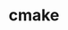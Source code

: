 ---
title: "cmake"
layout: cache
categories: [package, v0.19]
meta: {"versions": ["3.20.6", "3.24.3"], "compilers": ["gcc@=11.1.0", "gcc@=7.3.1", "gcc@=7.5.0", "gcc@=8.4.0", "oneapi@=2022.1.0"], "oss": ["amzn2", "ubuntu18.04", "ubuntu20.04"], "platforms": ["linux"], "targets": ["aarch64", "neoverse_n1", "x86_64", "x86_64_v3"], "stacks": ["aws-ahug", "aws-ahug-aarch64", "aws-isc", "aws-isc-aarch64", "build_systems", "data-vis-sdk", "e4s", "e4s-oneapi", "ml-cpu", "ml-cuda", "ml-rocm", "radiuss", "radiuss-aws", "radiuss-aws-aarch64", "tutorial"], "num_specs": 9, "num_specs_by_stack": {"aws-isc-aarch64": 2, "radiuss-aws-aarch64": 2, "aws-ahug-aarch64": 2, "radiuss-aws": 1, "ml-cpu": 1, "ml-rocm": 1, "aws-ahug": 1, "aws-isc": 1, "ml-cuda": 1, "radiuss": 1, "build_systems": 1, "tutorial": 2, "data-vis-sdk": 1, "e4s": 2, "e4s-oneapi": 1}}
spec_details: [{"hash": "yp6j5rvqarzkbrymsja44almte75xuaa", "compiler": "gcc@=7.3.1", "versions": ["3.24.3"], "os": "amzn2", "platform": "linux", "target": "aarch64", "variants": ["build_system=generic", "build_type=Release", "~doc", "+ncurses", "+ownlibs", "~qt"], "stacks": ["aws-isc-aarch64", "radiuss-aws-aarch64", "aws-ahug-aarch64"], "size": "-", "tarball": "https://binaries.spack.io/releases/v0.19/build_cache/linux-amzn2-aarch64/gcc-7.3.1/cmake-3.24.3/linux-amzn2-aarch64-gcc-7.3.1-cmake-3.24.3-yp6j5rvqarzkbrymsja44almte75xuaa.spack"}, {"hash": "ll7d4xe6sixy26p3a5ycnyik3t3diwh7", "compiler": "gcc@=7.3.1", "versions": ["3.24.3"], "os": "amzn2", "platform": "linux", "target": "neoverse_n1", "variants": ["build_system=generic", "build_type=Release", "~doc", "+ncurses", "+ownlibs", "~qt"], "stacks": ["aws-isc-aarch64", "radiuss-aws-aarch64", "aws-ahug-aarch64"], "size": "-", "tarball": "https://binaries.spack.io/releases/v0.19/build_cache/linux-amzn2-neoverse_n1/gcc-7.3.1/cmake-3.24.3/linux-amzn2-neoverse_n1-gcc-7.3.1-cmake-3.24.3-ll7d4xe6sixy26p3a5ycnyik3t3diwh7.spack"}, {"hash": "rqqtlmcjcnmauztuhoid7otx2mytemwk", "compiler": "gcc@=7.3.1", "versions": ["3.24.3"], "os": "amzn2", "platform": "linux", "target": "x86_64_v3", "variants": ["build_system=generic", "build_type=Release", "~doc", "+ncurses", "+ownlibs", "~qt"], "stacks": ["radiuss-aws", "ml-cpu", "ml-rocm", "aws-ahug", "aws-isc", "ml-cuda"], "size": "-", "tarball": "https://binaries.spack.io/releases/v0.19/build_cache/linux-amzn2-x86_64_v3/gcc-7.3.1/cmake-3.24.3/linux-amzn2-x86_64_v3-gcc-7.3.1-cmake-3.24.3-rqqtlmcjcnmauztuhoid7otx2mytemwk.spack"}, {"hash": "jrlhw77jbz2jsfe52rjcjhvkyjqgaqva", "compiler": "gcc@=7.5.0", "versions": ["3.24.3"], "os": "ubuntu18.04", "platform": "linux", "target": "x86_64", "variants": ["build_system=generic", "build_type=Release", "~doc", "+ncurses", "+ownlibs", "~qt"], "stacks": ["radiuss", "build_systems", "tutorial"], "size": "-", "tarball": "https://binaries.spack.io/releases/v0.19/build_cache/linux-ubuntu18.04-x86_64/gcc-7.5.0/cmake-3.24.3/linux-ubuntu18.04-x86_64-gcc-7.5.0-cmake-3.24.3-jrlhw77jbz2jsfe52rjcjhvkyjqgaqva.spack"}, {"hash": "vz2potqcvt6yctozjatmfjpd3w2bdopy", "compiler": "gcc@=7.5.0", "versions": ["3.24.3"], "os": "ubuntu18.04", "platform": "linux", "target": "x86_64", "variants": ["build_system=generic", "build_type=Release", "~doc", "+ncurses", "~ownlibs", "~qt"], "stacks": ["data-vis-sdk"], "size": "-", "tarball": "https://binaries.spack.io/releases/v0.19/build_cache/linux-ubuntu18.04-x86_64/gcc-7.5.0/cmake-3.24.3/linux-ubuntu18.04-x86_64-gcc-7.5.0-cmake-3.24.3-vz2potqcvt6yctozjatmfjpd3w2bdopy.spack"}, {"hash": "mqdkiu6ojaer56y7l4p3isovn3vr4gki", "compiler": "gcc@=8.4.0", "versions": ["3.24.3"], "os": "ubuntu18.04", "platform": "linux", "target": "x86_64", "variants": ["build_system=generic", "build_type=Release", "~doc", "+ncurses", "+ownlibs", "~qt"], "stacks": ["tutorial"], "size": "-", "tarball": "https://binaries.spack.io/releases/v0.19/build_cache/linux-ubuntu18.04-x86_64/gcc-8.4.0/cmake-3.24.3/linux-ubuntu18.04-x86_64-gcc-8.4.0-cmake-3.24.3-mqdkiu6ojaer56y7l4p3isovn3vr4gki.spack"}, {"hash": "xpmtelkz22ypet4p5tpmd37rw6skrhzi", "compiler": "gcc@=11.1.0", "versions": ["3.24.3"], "os": "ubuntu20.04", "platform": "linux", "target": "x86_64", "variants": ["build_system=generic", "build_type=Release", "~doc", "+ncurses", "+ownlibs", "~qt"], "stacks": ["e4s"], "size": "-", "tarball": "https://binaries.spack.io/releases/v0.19/build_cache/linux-ubuntu20.04-x86_64/gcc-11.1.0/cmake-3.24.3/linux-ubuntu20.04-x86_64-gcc-11.1.0-cmake-3.24.3-xpmtelkz22ypet4p5tpmd37rw6skrhzi.spack"}, {"hash": "5czdgu77uosmljhzftvef3kokg4m6qjy", "compiler": "gcc@=11.1.0", "versions": ["3.20.6"], "os": "ubuntu20.04", "platform": "linux", "target": "x86_64", "variants": ["build_system=generic", "build_type=Release", "~doc", "+ncurses", "+ownlibs", "~qt"], "stacks": ["e4s"], "size": "-", "tarball": "https://binaries.spack.io/releases/v0.19/build_cache/linux-ubuntu20.04-x86_64/gcc-11.1.0/cmake-3.20.6/linux-ubuntu20.04-x86_64-gcc-11.1.0-cmake-3.20.6-5czdgu77uosmljhzftvef3kokg4m6qjy.spack"}, {"hash": "l47qi67a3gh22eo6ro7cvcfwroxx42ux", "compiler": "oneapi@=2022.1.0", "versions": ["3.24.3"], "os": "ubuntu20.04", "platform": "linux", "target": "x86_64", "variants": ["build_system=generic", "build_type=Release", "~doc", "+ncurses", "+ownlibs", "~qt"], "stacks": ["e4s-oneapi"], "size": "-", "tarball": "https://binaries.spack.io/releases/v0.19/build_cache/linux-ubuntu20.04-x86_64/oneapi-2022.1.0/cmake-3.24.3/linux-ubuntu20.04-x86_64-oneapi-2022.1.0-cmake-3.24.3-l47qi67a3gh22eo6ro7cvcfwroxx42ux.spack"}]
---